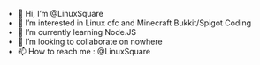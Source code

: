 - 👋 Hi, I’m @LinuxSquare
- 👀 I’m interested in Linux ofc and Minecraft Bukkit/Spigot Coding
- 🌱 I’m currently learning Node.JS
- 💞️ I’m looking to collaborate on nowhere
- 📫 How to reach me : @LinuxSquare

<!---
LinuxSquare/LinuxSquare is a ✨ special ✨ repository because its `README.md` (this file) appears on your GitHub profile.
You can click the Preview link to take a look at your changes.
--->

